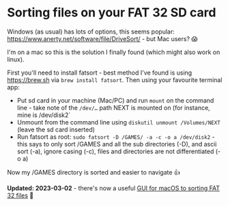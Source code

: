# Sorting files on your FAT 32 SD card

Windows (as usual) has lots of options, this seems popular: https://www.anerty.net/software/file/DriveSort/ - but Mac users? 😱

I'm on a mac so this is the solution I finally found (which might also work on linux).

First you'll need to install fatsort - best method I've found is using https://brew.sh via `brew install fatsort`. Then using your favourite terminal app:

- Put sd card in your machine (Mac/PC) and run `mount` on the command line - take note of the `/dev/…` path NEXT is mounted on (for instance, mine is /dev/disk2`
- Unmount from the command line using `diskutil unmount /Volumes/NEXT` (leave the sd card inserted)
- Run fatsort as root: `sudo fatsort -D /GAMES/ -a -c -o a /dev/disk2` - this says to only sort /GAMES and all the sub directories (-D), and ascii sort (-a), ignore casing (-c), files and directories are not differentiated (-o a)

Now my /GAMES directory is sorted and easier to navigate 👍

**Updated: 2023-03-02** - there's now a useful [GUI for macOS to sorting FAT 32 files](https://fat-drive-sorter.netlify.app/) 🎉
